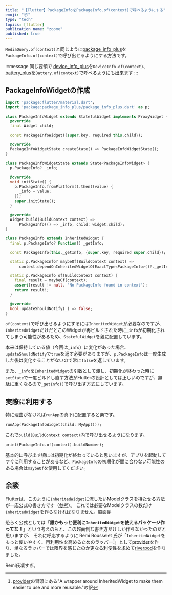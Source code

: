 ```yaml
---
title: "【Flutter】PackageInfoをPackageInfo.of(context)で呼べるようにする"
emoji: "📦"
type: "tech"
topics: [flutter]
publication_name: "zoome"
published: true
---
```


`MediaQuery.of(context)`と同じように[package_info_plus](https://pub.dev/packages/package_info_plus)を`PackageInfo.of(context)`で呼び出せるようにする方法です。

:::message
同じ要領で
[device_info_plus](https://pub.dev/packages/device_info_plus)を`DeviceInfo.of(context)`、
[battery_plus](https://pub.dev/packages/battery_plus)を`Battery.of(context)`で呼べるようにも出来ます
:::

## PackageInfoWidgetの作成
```dart
import 'package:flutter/material.dart';
import 'package:package_info_plus/package_info_plus.dart' as p;

class PackageInfoWidget extends StatefulWidget implements ProxyWidget {
  @override
  final Widget child;

  const PackageInfoWidget({super.key, required this.child});

  @override
  PackageInfoWidgetState createState() => PackageInfoWidgetState();
}

class PackageInfoWidgetState extends State<PackageInfoWidget> {
  p.PackageInfo? _info;

  @override
  void initState() {
    p.PackageInfo.fromPlatform().then((value) {
      _info = value;
    });
    super.initState();
  }

  @override
  Widget build(BuildContext context) =>
      PackageInfo(() => _info, child: widget.child);
}

class PackageInfo extends InheritedWidget {
  final p.PackageInfo? Function() _getInfo;

  const PackageInfo(this._getInfo, {super.key, required super.child});

  static p.PackageInfo? maybeOf(BuildContext context) =>
      context.dependOnInheritedWidgetOfExactType<PackageInfo>()?._getInfo();

  static p.PackageInfo of(BuildContext context) {
    final result = maybeOf(context);
    assert(result != null, 'No PackageInfo found in context');
    return result!;
  }

  @override
  bool updateShouldNotify(_) => false;
}
```

`of(context)`で呼び出せるようにするには`InheritedWidget`が必要なのですが、`InheritedWidget`だけだとこのWidgetが再ビルドされた時に`_info`が初期化されてしまう可能性があるため、`StatefulWidget`を親に配置しています。

本来は保持している値（今回は`_info`）に変化があった場合、`updateShouldNotify`で`true`を返す必要がありますが、`p.PackageInfo`は一度生成した後は変化することがないので常に`false`を返しています。

また、`_info`を`InheritedWidget`の引数として渡し、初期化が終わった時に`setState`で一度ビルドし直す方法がFlutterの設計としては正しいのですが、無駄に重くなるので`_getInfo()`で呼び出す方式にしています。

## 実際に利用する

特に理由がなければ`runApp`の真下に配置すると楽です。

```dart
runApp(PackageInfoWidget(child: MyApp()));
```

これで`build(BuildContext context)`内で呼び出せるようになります。
```dart
print(PackageInfo.of(context).buildNumber);
```

基本的に呼び出す頃には初期化が終わっていると思いますが、アプリを起動してすぐに利用することがあるなど、`PackageInfo`の初期化が間に合わない可能性のある場合は`maybeOf`を使用してください。

## 余談
Flutterは、このように`InheritedWidget`に流したいModelクラスを持たせる方法が一応公式の書き方です（[参考](https://api.flutter.dev/flutter/widgets/InheritedWidget-class.html)）。
これでは必要なModelクラスの数だけ`InheritedWidget`を作らなければなりません。~~超面倒~~

恐らく公式としては「**誰かもっと便利に`InheritedWidget`を使えるパッケージ作ってな！**」という考えのもと、この超面倒な書き方だけしか作らなかったのだと思いますが、
それに呼応するように Remi Rousselet 氏が「`InheritedWidget`をもっと使いやすく、再利用性を高めるためのラッパー[^1]」として[provider](https://pub.dev/packages/provider)を作り、単なるラッパーでは限界を感じたのか更なる利便性を求めて[riverpod](https://pub.dev/packages/riverpod)を作りました。

Remi氏凄すぎ。

[^1]:[provider](https://pub.dev/packages/provider)の冒頭にある"A wrapper around InheritedWidget to make them easier to use and more reusable."の訳